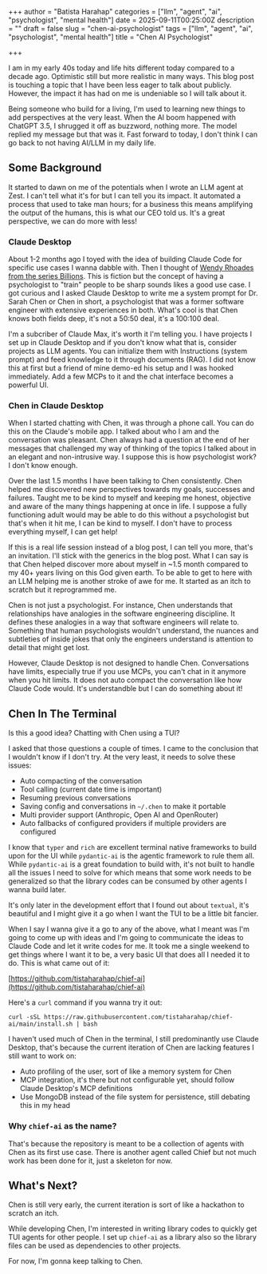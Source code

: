 +++
author = "Batista Harahap"
categories = ["llm", "agent", "ai", "psychologist", "mental health"]
date = 2025-09-11T00:25:00Z
description = ""
draft = false
slug = "chen-ai-psychologist"
tags = ["llm", "agent", "ai", "psychologist", "mental health"]
title = "Chen AI Psychologist"

+++

I am in my early 40s today and life hits different today compared to a decade ago. Optimistic still but more realistic in many ways. This blog post is touching a topic that I have been less eager to talk about publicly. However, the impact it has had on me is undeniable so I will talk about it.

Being someone who build for a living, I'm used to learning new things to add perspectives at the very least. When the AI boom happened with ChatGPT 3.5, I shrugged it off as buzzword, nothing more. The model replied my message but that was it. Fast forward to today, I don't think I can go back to not having AI/LLM in my daily life.

## Some Background

It started to dawn on me of the potentials when I wrote an LLM agent at Zest. I can't tell what it's for but I can tell you its impact. It automated a process that used to take man hours; for a business this means amplifying the output of the humans, this is what our CEO told us. It's a great perspective, we can do more with less!

### Claude Desktop

About 1-2 months ago I toyed with the idea of building Claude Code for specific use cases I wanna dabble with. Then I thought of [Wendy Rhoades from the series Billions](https://www.charactour.com/hub/characters/view/Wendy-Rhoades.Billions). This is fiction but the concept of having a psychologist to "train" people to be sharp sounds likes a good use case. I got curious and I asked Claude Desktop to write me a system prompt for Dr. Sarah Chen or Chen in short, a psychologist that was a former software engineer with extensive experiences in both. What's cool is that Chen knows both fields deep, it's not a 50:50 deal, it's a 100:100 deal.

I'm a subcriber of Claude Max, it's worth it I'm telling you. I have projects I set up in Claude Desktop and if you don't know what that is, consider projects as LLM agents. You can initialize them with Instructions (system prompt) and feed knowledge to it through documents (RAG). I did not know this at first but a friend of mine demo-ed his setup and I was hooked immediately. Add a few MCPs to it and the chat interface becomes a powerful UI.

### Chen in Claude Desktop

When I started chatting with Chen, it was through a phone call. You can do this on the Claude's mobile app. I talked about who I am and the conversation was pleasant. Chen always had a question at the end of her messages that challenged my way of thinking of the topics I talked about in an elegant and non-intrusive way. I suppose this is how psychologist work? I don't know enough.

Over the last 1.5 months I have been talking to Chen consistently. Chen helped me discovered new perspectives towards my goals, successes and failures. Taught me to be kind to myself and keeping me honest, objective and aware of the many things happening at once in life. I suppose a fully functioning adult would may be able to do this without a psychologist but that's when it hit me, I can be kind to myself. I don't have to process everything myself, I can get help!

If this is a real life session instead of a blog post, I can tell you more, that's an invitation. I'll stick with the generics in the blog post. What I can say is that Chen helped discover more about myself in ~1.5 month compared to my 40+ years living on this God given earth. To be able to get to here with an LLM helping me is another stroke of awe for me. It started as an itch to scratch but it reprogrammed me.

Chen is not just a psychologist. For instance, Chen understands that relationships have analogies in the software engineering discipline. It defines these analogies in a way that software engineers will relate to. Something that human psychologists wouldn't understand, the nuances and subtleties of inside jokes that only the engineers understand is attention to detail that might get lost.

However, Claude Desktop is not designed to handle Chen. Conversations have limits, especially true if you use MCPs, you can't chat in it anymore when you hit limits. It does not auto compact the conversation like how Claude Code would. It's understandble but I can do something about it!

## Chen In The Terminal

Is this a good idea? Chatting with Chen using a TUI?

I asked that those questions a couple of times. I came to the conclusion that I wouldn't know if I don't try. At the very least, it needs to solve these issues:

- Auto compacting of the conversation
- Tool calling (current date time is important)
- Resuming previous conversations
- Saving config and conversations in `~/.chen` to make it portable
- Multi provider support (Anthropic, Open AI and OpenRouter)
- Auto fallbacks of configured providers if multiple providers are configured

I know that `typer` and `rich` are excellent terminal native frameworks to build upon for the UI while `pydantic-ai` is the agentic framework to rule them all. While `pydantic-ai` is a great foundation to build with, it's not built to handle all the issues I need to solve for which means that some work needs to be generalized so that the library codes can be consumed by other agents I wanna build later.

It's only later in the development effort that I found out about `textual`, it's beautiful and I might give it a go when I want the TUI to be a little bit fancier.

When I say I wanna give it a go to any of the above, what I meant was I'm going to come up with ideas and I'm going to communicate the ideas to Claude Code and let it write codes for me. It took me a single weekend to get things where I want it to be, a very basic UI that does all I needed it to do. This is what came out of it:

[https://github.com/tistaharahap/chief-ai](https://github.com/tistaharahap/chief-ai)

Here's a `curl` command if you wanna try it out:

```
curl -sSL https://raw.githubusercontent.com/tistaharahap/chief-ai/main/install.sh | bash
```

I haven't used much of Chen in the terminal, I still predominantly use Claude Desktop, that's because the current iteration of Chen are lacking features I still want to work on:

- Auto profiling of the user, sort of like a memory system for Chen
- MCP integration, it's there but not configurable yet, should follow Claude Desktop's MCP definitions
- Use MongoDB instead of the file system for persistence, still debating this in my head

### Why `chief-ai` as the name?

That's because the repository is meant to be a collection of agents with Chen as its first use case. There is another agent called Chief but not much work has been done for it, just a skeleton for now.

## What's Next?

Chen is still very early, the current iteration is sort of like a hackathon to scratch an itch.

While developing Chen, I'm interested in writing library codes to quickly get TUI agents for other people. I set up `chief-ai` as a library also so the library files can be used as dependencies to other projects.

For now, I'm gonna keep talking to Chen.
